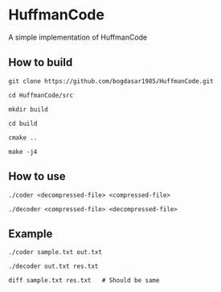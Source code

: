 # HuffmanCode
A simple implementation of HuffmanCode

## How to build
```
git clone https://github.com/bogdasar1985/HuffmanCode.git

cd HuffmanCode/src

mkdir build

cd build

cmake ..

make -j4
```

## How to use
```
./coder <decompressed-file> <compressed-file>

./decoder <compressed-file> <decompressed-file>
```

## Example
```
./coder sample.txt out.txt

./decoder out.txt res.txt

diff sample.txt res.txt   # Should be same
```
